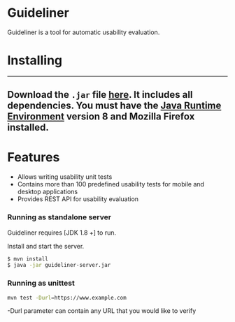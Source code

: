 # Guideliner

Guideliner is a tool for automatic usability evaluation.

# Installing
----------

Download the `.jar` file [here](/artifact/guideliner.jar). It includes all dependencies. You must have the [Java Runtime Environment](http://java.com/en/download/manual.jsp) version 8 and Mozilla Firefox installed.
----------
# Features

  - Allows writing usability unit tests
  - Contains more than 100 predefined usability tests for mobile and desktop applications
  - Provides REST API for usability evaluation

### Running as standalone server 

Guideliner requires [JDK 1.8 +] to run.

Install and start the server.

```sh
$ mvn install
$ java -jar guideliner-server.jar
```
### Running as unittest

```sh
mvn test -Durl=https://www.example.com
```

-Durl parameter can contain any URL that you would like to verify
